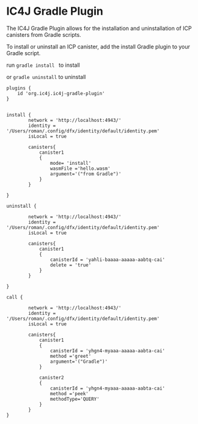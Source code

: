# IC4J Gradle Plugin


The IC4J Gradle Plugin allows for the installation and uninstallation of ICP canisters from Gradle scripts.

To install or uninstall an ICP canister, add the install Gradle plugin to your Gradle script.

run 
```gradle install ```
to install

or ```gradle uninstall``` to uninstall

```
plugins {
	id 'org.ic4j.ic4j-gradle-plugin'
}


install {
		network = 'http://localhost:4943/'
		identity = '/Users/roman/.config/dfx/identity/default/identity.pem'	
		isLocal = true			
		
		canisters{
			canister1
			{
				mode= 'install'
		        wasmFile ='hello.wasm'
		        argument='("from Gradle")'
			}
		}
	
}

uninstall {

		network = 'http://localhost:4943/'
		identity = '/Users/roman/.config/dfx/identity/default/identity.pem'	
		isLocal = true			
		
		canisters{
			canister1
			{
		        canisterId = 'yahli-baaaa-aaaaa-aabtq-cai'
		        delete = 'true'
			}
		}
	
}

call {

		network = 'http://localhost:4943/'
		identity = '/Users/roman/.config/dfx/identity/default/identity.pem'		
		isLocal = true
		
		canisters{
			canister1
			{
		        canisterId = 'yhgn4-myaaa-aaaaa-aabta-cai'
		        method ='greet'
		        argument='("Gradle")'
			}
			
			canister2
			{
		        canisterId = 'yhgn4-myaaa-aaaaa-aabta-cai'
		        method ='peek'
		        methodType='QUERY'
			}			
		}
}
```

